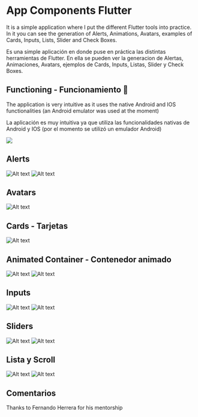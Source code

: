 # App Components Flutter
It is a simple application where I put the different Flutter tools into practice. In it you can see the generation of Alerts, Animations, Avatars, examples of Cards, Inputs, Lists, Slider and Check Boxes.

Es una simple aplicación en donde puse en práctica las distintas herramientas de Flutter. En ella se pueden ver la generacion de Alertas, Animaciones, Avatars, ejemplos de Cards, Inputs, Listas, Slider y Check Boxes.

## Functioning - Funcionamiento 🚀
The application is very intuitive as it uses the native Android and IOS functionalities (an Android emulator was used at the moment)

La aplicación es muy intuitiva ya que utiliza las funcionalidades nativas de Android y IOS (por el momento se utilizó un emulador Android) 

![](https://github.com/TazMania-Git/Flutter_Components/blob/master/assets/FlutterComponents-2021-09-09_14.16.53.gif)

## Alerts

![Alt text](https://github.com/TazMania-Git/Flutter_Components/blob/master/assets/Images/Alert_page_1.png)
![Alt text](https://github.com/TazMania-Git/Flutter_Components/blob/master/assets/Images/Alert_page_2.png)

## Avatars

![Alt text](https://github.com/TazMania-Git/Flutter_Components/blob/master/assets/Images/Avatar_page.png)

## Cards - Tarjetas

![Alt text](https://github.com/TazMania-Git/Flutter_Components/blob/master/assets/Images/Cards.png)

## Animated Container - Contenedor animado

![Alt text](https://github.com/TazMania-Git/Flutter_Components/blob/master/assets/Images/Anim_Container_1.png)
![Alt text](https://github.com/TazMania-Git/Flutter_Components/blob/master/assets/Images/Anim_Container_2.png)

## Inputs

![Alt text](https://github.com/TazMania-Git/Flutter_Components/blob/master/assets/Images/Inputs.png)
![Alt text](https://github.com/TazMania-Git/Flutter_Components/blob/master/assets/Images/Inputs_2.png)

## Sliders

![Alt text](https://github.com/TazMania-Git/Flutter_Components/blob/master/assets/Images/Slider_1.png)
![Alt text](https://github.com/TazMania-Git/Flutter_Components/blob/master/assets/Images/Slider_2.png)

## Lista y Scroll

![Alt text](https://github.com/TazMania-Git/Flutter_Components/blob/master/assets/Images/List_2.png)
![Alt text](https://github.com/TazMania-Git/Flutter_Components/blob/master/assets/Images/List_3.png)


## Comentarios

Thanks to Fernando Herrera for his mentorship




